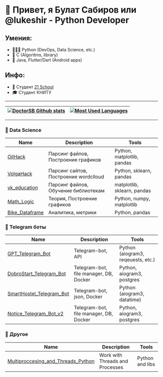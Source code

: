 # 👋 Привет, я Булат Сабиров или @lukeshir - Python Developer
## Умения:
  - 👨🏻‍💻 Python (DevOps, Data Science, etc.)
  - 🔩 C (Algoritms, library)
  - 🐸 Java, Flutter/Dart (Android apps)

## Инфо: 
  - 🌱 Студент [21 School](https://21-school.ru)
  - 🎓 Студент КНИТУ


____
|[![DoctorSB Github stats](https://github-readme-stats.vercel.app/api?username=DoctorSB&count_private=true&show_icons=true&hide=contribs,issues&hide_border=true&theme=dark)](https://github.com/DoctorSB?tab=repositories) | [![Most Used Languages](https://github-readme-stats.vercel.app/api/top-langs/?username=DoctorSB&layout=compact&hide_border=true&hide=jupyter%20notebook,vue,javascript,css,html,roff,scss&theme=dark)](https://github.com/DoctorSB?tab=repositories) |
|---|---|
____

### 🐍 Data Science
| Name | Description | Tools |
| --- | --- | --- |
| [OilHack](https://github.com/DoctorSB/OilHack) | Парсинг файлов, Построение графиков | Python, matplotlib, pandas |
| [VolgaHack](https://github.com/DoctorSB/VolgaHack) | Парсинг сайтов, Построение wordclloud | Python, sklearn, pandas |
| [vk_education](https://github.com/DoctorSB/vk_education ) | Парсинг файлов, Обучение библиотекам | matplotlib, sklearn, pandas |
| [Math_Logic](https://github.com/DoctorSB/math_logic) | Теория, Построение графиков | Python, numpy, matplotlib |
| [Bike_Dataframe](https://github.com/DoctorSB/Bike-Dataframe) | Аналитика, метрики | Python, pandas |

### 🐍 Telegram боты
| Name | Description | Tools |
| --- | --- | --- |
| [GPT_Telegram_Bot](https://github.com/DoctorSB/GPT_Telegram_Bot) | Telegram-bot, API | Python (aiogram3, reqeuests, etc.)|
| [DobroStart_Telegram_Bot](https://github.com/DoctorSB/DobroStart_Telegram_Bot) | Telegram-bot, file manager, DB, Docker | Python, aiogram3, postgres |
| [SmartHostel_Telegram_Bot](https://github.com/DoctorSB/SmartHostel_Telegram_Bot) | Telegram-bot, json, Docker | Python (aiogram3, datatime) |
| [Notice_Telegram_Bot_v2](https://github.com/DoctorSB/Notice_Telegram_Bot_v2) | Telegram-bot, file manager, DB, Docker | Python, aiogram3, postgres |

### 🌟 Другое
| Name | Description | Tools |
| --- | --- | --- |
| [Multiproccesing_and_Threads_Python](https://github.com/DoctorSB/Multiproccesing_and_Threads_Python) | Work with Threads and Processes  | Python and libs |

